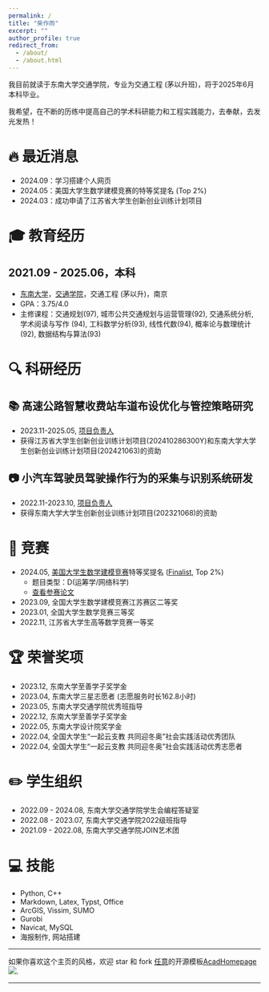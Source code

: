 ```yaml
---
permalink: /
title: "柴作雨"
excerpt: ""
author_profile: true
redirect_from:
  - /about/
  - /about.html
---
```


<span class='anchor' id='-about-me'></span>

我目前就读于东南大学交通学院，专业为交通工程 (茅以升班)，将于2025年6月本科毕业。

我希望，在不断的历练中提高自己的学术科研能力和工程实践能力，去奉献，去发光发热！

<span class='anchor' id='-news'></span>

# 🔥 最近消息

- 2024.09：学习搭建个人网页
- 2024.05：美国大学生数学建模竞赛的特等奖提名 (Top 2%)
- 2024.03：成功申请了江苏省大学生创新创业训练计划项目

<span class='anchor' id='-education'></span>

# 🎓 教育经历
## 2021.09 - 2025.06，本科
- [东南大学](https://www.seu.edu.cn)，[交通学院](https://tc.seu.edu.cn)，交通工程 (茅以升)，南京
- GPA：3.75/4.0
- 主修课程：交通规划(97), 城市公共交通规划与运营管理(92), 交通系统分析, 学术阅读与写作 (94), 工科数学分析(93), 线性代数(94), 概率论与数理统计(92), 数据结构与算法(93)

<span class='anchor' id='-research-experiences'></span>

# 🔍 科研经历

## 📚 高速公路智慧收费站车道布设优化与管控策略研究
- 2023.11-2025.05, <u>项目负责人</u>
- 获得江苏省大学生创新创业训练计划项目(202410286300Y)和东南大学大学生创新创业训练计划项目(202421063)的资助


## 📷 小汽车驾驶员驾驶操作行为的采集与识别系统研发
- 2022.11-2023.10, <u>项目负责人</u>
- 获得东南大学大学生创新创业训练计划项目(202321068)的资助


<span class='anchor' id='-contests'></span>

# 🏅 竞赛
- 2024.05, [美国大学生数学建模竞赛](https://www.comap.com/contests/mcm-icm)特等奖提名 ([Finalist](https://www.comap-math.org/mcm/2024Certs/2418844.pdf), Top 2%)
  - 题目类型：D(运筹学/网络科学)
  - [查看参赛论文](/files/A%20network%20flow%20control%20model%20for%20the%20water%20level%20%20of%20the%20Great%20Lakes.pdf)
- 2023.09, 全国大学生数学建模竞赛江苏赛区二等奖
- 2023.01, 全国大学生数学竞赛三等奖
- 2022.11, 江苏省大学生高等数学竞赛一等奖

<span class='anchor' id='-honors-and-awards'></span>

# 🏆 荣誉奖项
- 2023.12, 东南大学至善学子奖学金
- 2023.04, 东南大学三星志愿者 (志愿服务时长162.8小时)
- 2023.05, 东南大学交通学院优秀班指导
- 2022.12, 东南大学至善学子奖学金
- 2022.05, 东南大学设计院奖学金
- 2022.04, 全国大学生“一起云支教	共同迎冬奥”社会实践活动优秀团队
- 2022.04, 全国大学生“一起云支教	共同迎冬奥”社会实践活动优秀志愿者

<span class='anchor' id='-student-association'></span>

# ✏️ 学生组织
- 2022.09 - 2024.08, 东南大学交通学院学生会编程答疑室
- 2022.08 - 2023.07, 东南大学交通学院2022级班指导
- 2021.09 - 2022.08, 东南大学交通学院JOIN艺术团

<span class='anchor' id='-skills'></span>

# 💻 技能
- Python, C++
- Markdown, Latex, Typst, Office
- ArcGIS, Vissim, SUMO
- Gurobi
- Navicat, MySQL
- 海报制作, 网站搭建

---

如果你喜欢这个主页的风格，欢迎 star 和 fork [任意](https://github.com/RayeRen)的开源模板[AcadHomepage ![](https://img.shields.io/github/stars/RayeRen/acad-homepage.github.io?style=social)](https://github.com/RayeRen/acad-homepage.github.io).

---
